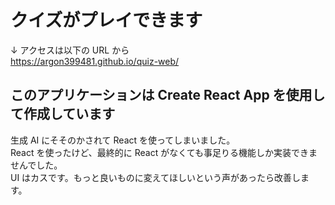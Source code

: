 # クイズがプレイできます

↓ アクセスは以下の URL から  
https://argon399481.github.io/quiz-web/

## このアプリケーションは Create React App を使用して作成しています

生成 AI にそそのかされて React を使ってしまいました。  
React を使ったけど、最終的に React がなくても事足りる機能しか実装できませんでした。  
UI はカスです。もっと良いものに変えてほしいという声があったら改善します。
